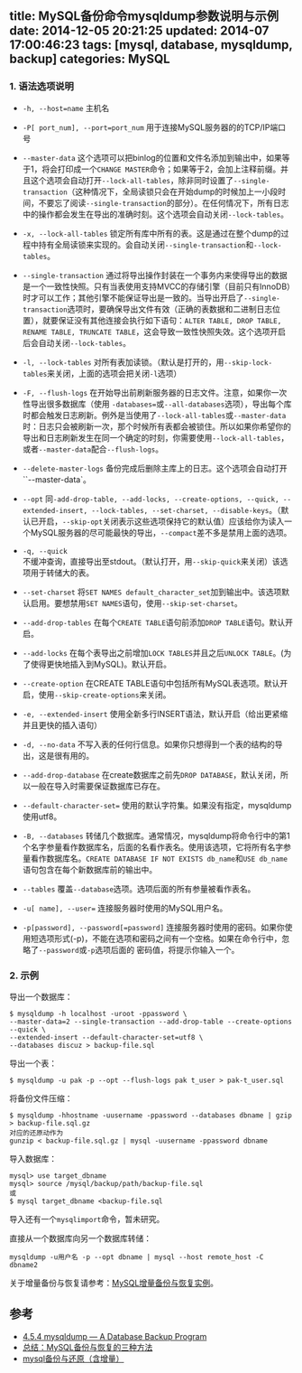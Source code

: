 title: MySQL备份命令mysqldump参数说明与示例
date: 2014-12-05 20:21:25
updated: 2014-07 17:00:46:23
tags: [mysql, database, mysqldump, backup]
categories: MySQL
---

### 1. 语法选项说明 ###
- `-h, --host=name`
主机名
- `-P[ port_num], --port=port_num`
用于连接MySQL服务器的的TCP/IP端口号

- `--master-data`
这个选项可以把binlog的位置和文件名添加到输出中，如果等于1，将会打印成一个`CHANGE MASTER`命令；如果等于2，会加上注释前缀。并且这个选项会自动打开`--lock-all-tables`，除非同时设置了`--single-transaction`（这种情况下，全局读锁只会在开始dump的时候加上一小段时间，不要忘了阅读`--single-transaction`的部分）。在任何情况下，所有日志中的操作都会发生在导出的准确时刻。这个选项会自动关闭`--lock-tables`。 

- `-x, --lock-all-tables`
锁定所有库中所有的表。这是通过在整个dump的过程中持有全局读锁来实现的。会自动关闭`--single-transaction`和`--lock-tables`。

- `--single-transaction`
通过将导出操作封装在一个事务内来使得导出的数据是一个一致性快照。只有当表使用支持MVCC的存储引擎（目前只有InnoDB）时才可以工作；其他引擎不能保证导出是一致的。当导出开启了`--single-transaction`选项时，要确保导出文件有效（正确的表数据和二进制日志位置），就要保证没有其他连接会执行如下语句：`ALTER TABLE, DROP TABLE, RENAME TABLE, TRUNCATE TABLE`，这会导致一致性快照失效。这个选项开启后会自动关闭`--lock-tables`。 

- `-l, --lock-tables`
对所有表加读锁。（默认是打开的，用`--skip-lock-tables`来关闭，上面的选项会把关闭`-l`选项）

- `-F, --flush-logs`
在开始导出前刷新服务器的日志文件。注意，如果你一次性导出很多数据库（使用 `-databases=`或`--all-databases`选项），导出每个库时都会触发日志刷新。例外是当使用了`--lock-all-tables`或`--master-data`时：日志只会被刷新一次，那个时候所有表都会被锁住。所以如果你希望你的导出和日志刷新发生在同一个确定的时刻，你需要使用`--lock-all-tables`，或者`--master-data`配合`--flush-logs`。

<!-- more -->

- `--delete-master-logs`
备份完成后删除主库上的日志。这个选项会自动打开``--master-data`。

- `--opt`
同`-add-drop-table, --add-locks, --create-options, --quick, --extended-insert, --lock-tables, --set-charset, --disable-keys`。（默认已开启，`--skip-opt`关闭表示这些选项保持它的默认值）应该给你为读入一个MySQL服务器的尽可能最快的导出，`--compact`差不多是禁用上面的选项。
- `-q, --quick`  
不缓冲查询，直接导出至stdout。（默认打开，用`--skip-quick`来关闭）该选项用于转储大的表。
- `--set-charset`
将`SET NAMES default_character_set`加到输出中。该选项默认启用。要想禁用`SET NAMES`语句，使用`--skip-set-charset`。
- `--add-drop-tables`
在每个`CREATE TABLE`语句前添加`DROP TABLE`语句。默认开启。
- `--add-locks`
在每个表导出之前增加`LOCK TABLES`并且之后`UNLOCK TABLE`。(为了使得更快地插入到MySQL)。默认开启。
- `--create-option`
在CREATE TABLE语句中包括所有MySQL表选项。默认开启，使用`--skip-create-options`来关闭。
- `-e, --extended-insert`
使用全新多行INSERT语法，默认开启（给出更紧缩并且更快的插入语句）  

- `-d, --no-data`
不写入表的任何行信息。如果你只想得到一个表的结构的导出，这是很有用的。

- `--add-drop-database`
在create数据库之前先`DROP DATABASE`，默认关闭，所以一般在导入时需要保证数据库已存在。

- `--default-character-set=`
使用的默认字符集。如果没有指定，mysqldump使用utf8。

- `-B, --databases`
转储几个数据库。通常情况，mysqldump将命令行中的第1个名字参量看作数据库名，后面的名看作表名。使用该选项，它将所有名字参量看作数据库名。`CREATE DATABASE IF NOT EXISTS db_name`和`USE db_name`语句包含在每个新数据库前的输出中。

- `--tables`
覆盖`--database`选项。选项后面的所有参量被看作表名。

- `-u[ name], --user=`
连接服务器时使用的MySQL用户名。
- `-p[password], --password[=password]`
连接服务器时使用的密码。如果你使用短选项形式(-p)，不能在选项和密码之间有一个空格。如果在命令行中，忽略了`--password`或`-p`选项后面的 密码值，将提示你输入一个。

### 2. 示例 ###

导出一个数据库：
```
$ mysqldump -h localhost -uroot -ppassword \
--master-data=2 --single-transaction --add-drop-table --create-options --quick \
--extended-insert --default-character-set=utf8 \
--databases discuz > backup-file.sql
```

导出一个表：
```
$ mysqldump -u pak -p --opt --flush-logs pak t_user > pak-t_user.sql
```

将备份文件压缩：
```
$ mysqldump -hhostname -uusername -ppassword --databases dbname | gzip > backup-file.sql.gz
对应的还原动作为
gunzip < backup-file.sql.gz | mysql -uusername -ppassword dbname
```

导入数据库：
```
mysql> use target_dbname
mysql> source /mysql/backup/path/backup-file.sql
或
$ mysql target_dbname <backup-file.sql
```
导入还有一个`mysqlimport`命令，暂未研究。

直接从一个数据库向另一个数据库转储：

    mysqldump -u用户名 -p --opt dbname | mysql --host remote_host -C dbname2


关于增量备份与恢复请参考：[MySQL增量备份与恢复实例](http://seanlook.com/2014/12/05/mysql_incremental_backup_example/)。

## 参考 ##
- [4.5.4 mysqldump — A Database Backup Program](http://dev.mysql.com/doc/refman/5.5/en/mysqldump.html)
- [总结：MySQL备份与恢复的三种方法](http://laoguang.blog.51cto.com/6013350/1078820)
- [mysql备份与还原（含增量）](http://www.cnblogs.com/Cherie/p/3309456.html)